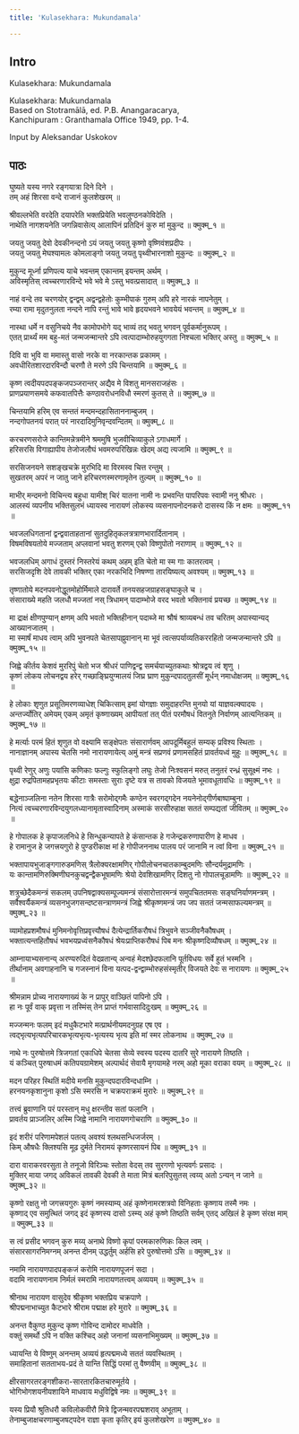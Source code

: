 ```yaml
---
title: 'Kulasekhara: Mukundamala'

---
```

## Intro
  
  
  
  
 Kulasekhara: Mukundamala   
  
  
  
  
Kulasekhara: Mukundamala  
Based on Stotramālā, ed. P.B. Anangaracarya,  
Kanchipuram : Granthamala Office 1949, pp. 1-4.  
  
  
  
Input by Aleksandar Uskokov  
  
  
  
  
  


## पाठः
  
  
  
  
  
  
  
  
घुष्यते यस्य नगरे रङ्गयात्रा दिने दिने  ।  
तम् अहं शिरसा वन्दे राजानं कुलशेखरम्  ॥  
  
  
श्रीवल्लभेति वरदेति दयापरेति भक्तप्रियेति भवलुण्ठनकोविदेति  ।  
नाथेति नागशयनेति जगन्निवासेत्य् आलापिनं प्रतिदिनं कुरु मां मुकुन्द  ॥ क्मुक्म्_१ ॥  
  
जयतु जयतु देवो देवकीनन्दनो ऽयं जयतु जयतु कृष्णो वृष्णिवंशप्रदीपः  ।  
जयतु जयतु मेघश्यामलः कोमलाङ्गो जयतु जयतु पृथ्वीभारनाशो मुकुन्दः  ॥ क्मुक्म्_२ ॥  
  
मुकुन्द मूर्ध्ना प्रणिपत्य याचे भवन्तम् एकान्तम् इयन्तम् अर्थम्  ।  
अविस्मृतिस् त्वच्चरणारविन्दे भवे भवे मे ऽस्तु भवत्प्रसादात्  ॥ क्मुक्म्_३ ॥  
  
नाहं वन्दे तव चरणयोर् द्वन्द्वम् अद्वन्द्वहेतोः कुम्भीपाकं गुरुम् अपि हरे नारकं नापनेतुम्  ।  
रम्या रामा मृदुतनुलता नन्दने नापि रन्तुं भावे भावे हृदयभवने भावयेयं भवन्तम्  ॥ क्मुक्म्_४ ॥  
  
नास्था धर्मे न वसुनिचये नैव कामोपभोगे यद् भाव्यं तद् भवतु भगवन् पूर्वकर्मानुरूपम्  ।  
एतत् प्रार्थ्यं मम बहु-मतं जन्मजन्मान्तरे ऽपि त्वत्पादाम्भोरुहयुगगता निश्चला भक्तिर् अस्तु  ॥ क्मुक्म्_५ ॥  
  
दिवि वा भुवि वा ममास्तु वासो नरके वा नरकान्तक प्रकामम्  ।  
अवधीरितशारदारविन्दौ चरणौ ते मरणे ऽपि चिन्तयामि  ॥ क्मुक्म्_६ ॥  
  
कृष्ण त्वदीयपदपङ्कजपञ्जरान्तर् अद्यैव मे विशतु मानसराजहंसः  ।  
प्राणप्रयाणसमये कफवातपित्तैः कण्ठावरोधनविधौ स्मरणं कुतस् ते  ॥ क्मुक्म्_७ ॥  
  
चिन्तयामि हरिम् एव सन्ततं मन्दमन्दहासिताननाम्बुजम्  ।  
नन्दगोपतनयं परात् परं नारदादिमुनिवृन्दवन्दितम्  ॥ क्मुक्म्_८ ॥  
  
करचरणसरोजे कान्तिमन्नेत्रमीने श्रममुषि भुजवीचिव्याकुले ऽगाधमार्गे  ।  
हरिसरसि विगाह्यापीय तेजोजलौघं भवमरुपरिखिन्नः खेदम् अद्य त्यजामि  ॥ क्मुक्म्_९ ॥  
  
सरसिजनयने सशङ्खचक्रे मुरभिदि मा विरमस्व चित्त रन्तुम्  ।  
सुखतरम् अपरं न जातु जाने हरिचरणस्मरणामृतेन तुल्यम्  ॥ क्मुक्म्_१० ॥  
  
माभीर् मन्दमनो विचिन्त्य बहुधा यामीश् चिरं यातना नामी नः प्रभवन्ति पापरिपवः स्वामी ननु श्रीधरः  ।  
आलस्यं व्यपनीय भक्तिसुलभं ध्यायस्व नारायणं लोकस्य व्यसनापनोदनकरो दासस्य किं न क्षमः  ॥ क्मुक्म्_११ ॥  
  
भवजलधिगतानां द्वन्द्ववाताहतानां सुतदुहितृकलत्रत्राणभारार्दितानाम्  ।  
विषमविषयतोये मज्जताम् अप्लवानां भवतु शरणम् एको विष्णुपोतो नराणाम्  ॥ क्मुक्म्_१२ ॥  
  
भवजलधिम् अगाधं दुस्तरं निस्तरेयं कथम् अहम् इति चेतो मा स्म गाः कातरत्वम्  ।  
सरसिजदृशि देवे तावकी भक्तिर् एका नरकभिदि निषण्णा तारयिष्यत्य् अवश्यम्  ॥ क्मुक्म्_१३ ॥  
  
तृष्णातोये मदनपवनोद्धूतमोहोर्मिमाले दारावर्ते तनयसहजग्राहसङ्घाकुले च  ।  
संसाराख्ये महति जलधौ मज्जतां नस् त्रिधामन् पादाम्भोजे वरद भवतो भक्तिनावं प्रयच्छ  ॥ क्मुक्म्_१४ ॥  
  
मा द्राक्षं क्षीणपुण्यान् क्षणम् अपि भवतो भक्तिहीनान् पदाब्जे मा श्रौषं श्राव्यबन्धं तव चरितम् अपास्यान्यद् आख्यानजातम्  ।  
मा स्मार्षं माधव त्वाम् अपि भुवनपते चेतसापह्नुवानान् मा भूवं त्वत्सपर्याव्यतिकररहितो जन्मजन्मान्तरे ऽपि  ॥ क्मुक्म्_१५ ॥  
  
जिह्वे कीर्तय केशवं मुररिपुं चेतो भज श्रीधरं पाणिद्वन्द्व समर्चयाच्युतकथाः श्रोत्रद्वय त्वं शृणु  ।  
कृष्णं लोकय लोचनद्वय हरेर् गच्छाङ्घ्रियुग्मालयं जिघ्र घ्राण मुकुन्दपादतुलसीं मूर्धन् नमाधोक्षजम्  ॥ क्मुक्म्_१६ ॥  
  
हे लोकाः शृणुत प्रसूतिमरणव्याधेश् चिकित्साम् इमां योगज्ञाः समुदाहरन्ति मुनयो यां याज्ञवल्क्यादयः  ।  
अन्तर्ज्योतिर् अमेयम् एकम् अमृतं कृष्णाख्यम् आपीयतां तत् पीतं परमौषधं वितनुते निर्वाणम् आत्यन्तिकम्  ॥ क्मुक्म्_१७ ॥  
  
हे मर्त्याः परमं हितं शृणुत वो वक्ष्यामि सङ्क्षेपतः संसारार्णवम् आपदूर्मिबहुलं सम्यक् प्रविश्य स्थिताः  ।  
नानाज्ञानम् अपास्य चेतसि नमो नारायणायेत्य् अमुं मन्त्रं सप्रणवं प्रणामसहितं प्रावर्तयध्वं मुहुः  ॥ क्मुक्म्_१८ ॥  
  
पृथ्वी रेणुर् अणुः पयांसि कणिकाः फल्गुः स्फुलिङ्गो लघुः तेजो निःश्वसनं मरुत् तनुतरं रन्ध्रं सुसूक्ष्मं नभः  ।  
क्षुद्रा रुद्रपितामहप्रभृतयः कीटाः समस्ताः सुराः दृष्टे यत्र स तावको विजयते भूमावधूतावधिः  ॥ क्मुक्म्_१९ ॥  
  
बद्धेनाञ्जलिना नतेन शिरसा गात्रैः सरोमोद्गमैः कण्ठेन स्वरगद्गदेन नयनेनोद्गीर्णबाष्पाम्बुना  ।  
नित्यं त्वच्चरणारविन्दयुगलध्यानामृतास्वादिनाम् अस्माकं सरसीरुहाक्ष सततं सम्पद्यतां जीवितम्  ॥ क्मुक्म्_२० ॥  
  
हे गोपालक हे कृपाजलनिधे हे सिन्धुकन्यापते हे कंसान्तक हे गजेन्द्रकरुणापारीण हे माधव  ।  
हे रामानुज हे जगत्त्रयगुरो हे पुण्डरीकाक्ष मां हे गोपीजननाथ पालय परं जानामि न त्वां विना  ॥ क्मुक्म्_२१ ॥  
  
भक्तापायभुजाङ्गगारुडमणिस् त्रैलोक्यरक्षामणिर् गोपीलोचनचातकाम्बुदमणिः सौन्दर्यमुद्रामणिः  ।  
यः कान्तामणिरुक्मिणीघनकुचद्वन्द्वैकभूषामणिः श्रेयो देवशिखामणिर् दिशतु नो गोपालचूडामणिः  ॥ क्मुक्म्_२२ ॥  
  
शत्रुच्छेदैकमन्त्रं सकलम् उपनिषद्वाक्यसम्पूज्यमन्त्रं संसारोत्तारमन्त्रं समुपचिततमसः सङ्घनिर्याणमन्त्रम्  ।  
सर्वैश्वर्यैकमन्त्रं व्यसनभुजगसन्दष्टसन्त्राणमन्त्रं जिह्वे श्रीकृष्णमन्त्रं जप जप सततं जन्मसाफल्यमन्त्रम्  ॥ क्मुक्म्_२३ ॥  
  
व्यामोहप्रशमौषधं मुनिमनोवृत्तिप्रवृत्त्यौषधं दैत्येन्द्रार्तिकरौषधं त्रिभुवने सञ्जीवनैकौषधम्  ।  
भक्तात्यन्तहितौषधं भवभयप्रध्वंसनैकौषधं श्रेयःप्राप्तिकरौषधं पिब मनः श्रीकृष्णदिव्यौषधम्  ॥ क्मुक्म्_२४ ॥  
  
आम्नायाभ्यसनान्य् अरण्यरुदितं वेदव्रतान्य् अन्वहं मेदश्छेदफलानि पूर्तविधयः सर्वे हुतं भस्मनि  ।  
तीर्थानाम् अवगाहनानि च गजस्नानं विना यत्पद-द्वन्द्वाम्भोरुहसंस्मृतीर् विजयते देवः स नारायणः  ॥ क्मुक्म्_२५ ॥  
  
श्रीमन्नाम प्रोच्य नारायणाख्यं के न प्रापुर् वाञ्छितं पापिनो ऽपि  ।  
हा नः पूर्वं वाक् प्रवृत्ता न तस्मिंस् तेन प्राप्तं गर्भवासादिदुःखम्  ॥ क्मुक्म्_२६ ॥  
  
मज्जन्मनः फलम् इदं मधुकैटभारे मत्प्रार्थनीयमदनुग्रह एष एव  ।  
त्वद्भृत्यभृत्यपरिचारकभृत्यभृत्य-भृत्यस्य भृत्य इति मां स्मर लोकनाथ  ॥ क्मुक्म्_२७ ॥  
  
नाथे नः पुरुषोत्तमे त्रिजगतां एकाधिपे चेतसा सेव्ये स्वस्य पदस्य दातरि सुरे नारायणे तिष्ठति  ।  
यं कञ्चित् पुरुषाधमं कतिपयग्रामेशम् अल्पार्थदं सेवायै मृगयामहे नरम् अहो मूका वराका वयम्  ॥ क्मुक्म्_२८ ॥  
  
मदन परिहर स्थितिं मदीये मनसि मुकुन्दपदारविन्दधाम्नि  ।  
हरनयनकृशानुना कृशो ऽसि स्मरसि न चक्रपराक्रमं मुरारेः  ॥ क्मुक्म्_२९ ॥  
  
तत्त्वं ब्रुवाणानि परं परस्तान् मधु क्षरन्तीव सतां फलानि  ।  
प्रावर्तय प्राञ्जलिर् अस्मि जिह्वे नामानि नारायणगोचराणि  ॥ क्मुक्म्_३० ॥  
  
इदं शरीरं परिणामपेशलं पतत्य् अवश्यं श्लथसन्धिजर्जरम्  ।  
किम् औषधैः क्लिश्यसि मूढ दुर्मते निरामयं कृष्णरसायनं पिब  ॥ क्मुक्म्_३१ ॥  
  
दारा वाराकरवरसुता ते तनूजो विरिञ्चः स्तोता वेदस् तव सुरगणो भृत्यवर्गः प्रसादः  ।  
मुक्तिर् माया जगद् अविकलं तावकी देवकी ते माता मित्रं बलरिपुसुतस् त्वय्य् अतो ऽन्यन् न जाने  ॥ क्मुक्म्_३२ ॥  
  
कृष्णो रक्षतु नो जगत्त्रयगुरुः कृष्णं नमस्याम्य् अहं कृष्णेनामरशत्रवो विनिहताः कृष्णाय तस्मै नमः  ।  
कृष्णाद् एव समुत्थितं जगद् इदं कृष्णस्य दासो ऽस्म्य् अहं कृष्णे तिष्ठति सर्वम् एतद् अखिलं हे कृष्ण संरक्ष माम्  ॥ क्मुक्म्_३३ ॥  
  
स त्वं प्रसीद भगवन् कुरु मय्य् अनाथे विष्णो कृपां परमकारुणिकः किल त्वम्  ।  
संसारसागरनिमग्नम् अनन्त दीनम् उद्धर्तुम् अर्हसि हरे पुरुषोत्तमो ऽसि  ॥ क्मुक्म्_३४ ॥  
  
नमामि नारायणपादपङ्कजं करोमि नारायणपूजनं सदा  ।  
वदामि नारायणनाम निर्मलं स्मरामि नारायणतत्त्वम् अव्ययम्  ॥ क्मुक्म्_३५ ॥  
  
श्रीनाथ नारायण वासुदेव श्रीकृष्ण भक्तप्रिय चक्रपाणे  ।  
श्रीपद्मनाभाच्युत कैटभारे श्रीराम पद्माक्ष हरे मुरारे  ॥ क्मुक्म्_३६ ॥  
  
अनन्त वैकुण्ठ मुकुन्द कृष्ण गोविन्द दामोदर माधवेति  ।  
वक्तुं समर्थो ऽपि न वक्ति कश्चिद् अहो जनानां व्यसनाभिमुख्यम्  ॥ क्मुक्म्_३७ ॥  
  
ध्यायन्ति ये विष्णुम् अनन्तम् अव्ययं हृत्पद्ममध्ये सततं व्यवस्थितम्  ।  
समाहितानां सतताभय-प्रदं ते यान्ति सिद्धिं परमां तु वैष्णवीम्  ॥ क्मुक्म्_३८ ॥  
  
क्षीरसागरतरङ्गशीकरा-सारतारकितचारुमूर्तये  ।  
भोगिभोगशयनीयशायिने माधवाय मधुविद्विषे नमः  ॥ क्मुक्म्_३९ ॥  
  
यस्य प्रियौ श्रुतिधरौ कविलोकवीरौ मित्रे द्विजन्मवरपद्मशराव् अभूताम्  ।  
तेनाम्बुजाक्षचरणाम्बुजषट्पदेन राज्ञा कृता कृतिर् इयं कुलशेखरेण  ॥ क्मुक्म्_४० ॥  
  
  
  
  
  
  
